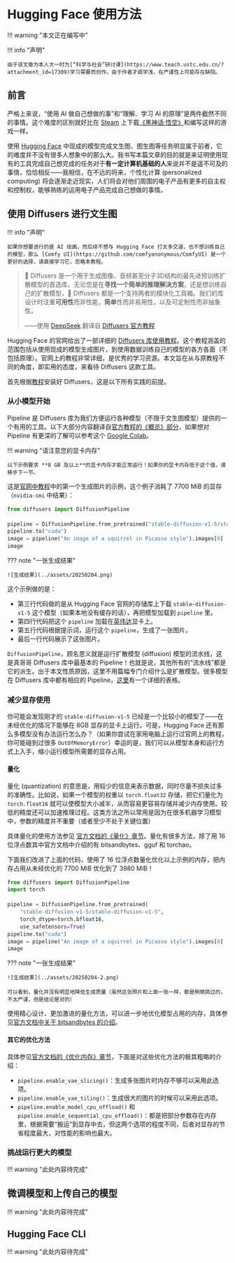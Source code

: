 # Hugging Face 使用方法

!!! warning "本文正在编写中"

!!! info "声明"

    由于该文章为本人大一时为[“科学与社会”研讨课](https://www.teach.ustc.edu.cn/?attachment_id=17309)学习需要而创作。由于作者才疏学浅，在严谨性上可能存在缺陷。

## 前言

严格上来说，“使用 AI 做自己想做的事”和“理解、学习 AI 的原理”是两件截然不同的事情。这个难度的区别就好比在 [Steam](https://store.steampowered.com/) 上下载[《黑神话·悟空》](https://store.steampowered.com/app/2358720/Black_Myth_Wukong/)和编写这样的游戏一样。

使用 [Hugging Face](https://huggingface.co/) 中现成的模型完成文生图、图生图等任务明显属于前者，它的难度并不没有很多人想象中的那么大。我书写本篇文章的目的就是来证明使用现有的工具完成自己想完成的任务对于**有一定计算机基础的人**来说并不是遥不可及的事情，恰恰相反——我相信，在不远的将来，个性化计算 (personalized computing) 将会逐渐走近现实，人们将会对他们周围的电子产品有更多的自主权和控制权，能够熟练的运用电子产品完成自己想做的事情。

## 使用 Diffusers 进行文生图

!!! info "声明"

    如果你想要进行的是 AI 绘画，而后续不想与 Hugging Face 打太多交道，也不想训练自己的模型，那么 [Comfy UI](https://github.com/comfyanonymous/ComfyUI) 是一个更好的选择，请直接学习它，忽略本教程。

> 🤗 Diffusers 是一个用于生成图像、音频甚至分子3D结构的最先进预训练扩散模型的首选库。无论您是在**寻找一个简单的推理解决方案**，还是想训练自己的扩散模型，🤗 Diffusers 都是一个支持两者的模块化工具箱。我们的库设计时注重**可用性**而非性能，**简单**性而非易用性，以及可定制性而非抽象性。
>
> ——使用 [DeepSeek](https://chat.deepseek.com/) 翻译自 [Diffusers 官方教程](https://huggingface.co/docs/diffusers/index)

Hugging Face 的官网给出了一部详细的 [Diffusers 库使用教程](https://huggingface.co/docs/diffusers/index)。这个教程涵盖的范围包括从使用现成的模型生成图片，到使用数据训练自己的模型的各方各面（不包括原理）。官网上的教程非常详细，是优秀的学习资源。本文旨在从与原教程不同的角度，即实用的态度，来看待 Diffusers 这款工具。

首先根据[教程](https://huggingface.co/docs/diffusers/installation)安装好 Diffusers，这是以下所有实践的前提。

### 从小模型开始

Pipeline 是 Diffusers 库为我们方便运行各种模型（不限于文生图模型）提供的一个有用的工具。以下大部分内容翻译自[官方教程的《概览》部分](https://huggingface.co/docs/diffusers/quicktour)，如果想对 Pipeline 有更深的了解可以参考这个 [Google Colab](https://colab.research.google.com/github/huggingface/notebooks/blob/main/diffusers/diffusers_intro.ipynb)。

!!! warning "请注意您的显卡内存"

    以下示例要求 **8 GB 及以上**的显卡内存才能正常运行！如果你的显卡内存低于这个值，请移步下一节。

这是[官网中教程](https://huggingface.co/docs/diffusers/quicktour#diffusionpipeline)中的第一个生成图片的示例，这个例子消耗了 7700 MiB 的显存（`nvidia-smi` 中结果）：

```py
from diffusers import DiffusionPipeline

pipeline = DiffusionPipeline.from_pretrained("stable-diffusion-v1-5/stable-diffusion-v1-5", use_safetensors=True)
pipeline.to("cuda")
image = pipeline("An image of a squirrel in Picasso style").images[0]
image
```

??? note "一张生成结果"

    ![生成结果](../assets/20250204.png)

这个示例做的是：

- 第三行代码做的是从 Hugging Face 官网的存储库上下载 `stable-diffusion-v1-5` 这个模型（如果本地没有缓存的话），再把模型加载到 `pipeline` 里。
- 第四行代码把这个 `pipeline` 加载在[英伟达](https://www.nvidia.com)显卡上。
- 第五行代码根据提示词，运行这个 `pipeline`，生成了一张图片。
- 最后一行代码展示了这张图片。

`DiffusionPipeline`，顾名思义就是运行扩散模型 (diffusion) 模型的流水线，这是真哥哥 Diffusers 库中最基本的 Pipeline！也就是说，其他所有的“流水线”都是它的派生。出于本文性质原因，这里不用篇幅专门介绍什么是扩散模型。很多模型在 Diffusers 库中都有相应的 Pipeline，[这里](https://huggingface.co/docs/diffusers/api/pipelines/overview#diffusers-summary)有一个详细的表格。

### 减少显存使用

你可能会发现刚才的 `stable-diffusion-v1-5` 已经是一个比较小的模型了——在未经优化的情况下能够在 8GB 显存的显卡上运行。可是，Hugging Face 还有那么多模型没有办法运行怎么办？（如果你尝试在家用电脑上运行过官网上的教程，你可能碰到过很多 `OutOfMemoryError`）幸运的是，我们可以从模型本身和运行方式上入手，缩小运行模型所需要的显存占用。

#### 量化

量化 (quantization) 的意思是，用较少的信息来表示数据，同时尽量不损失过多的准确性。比如说，如果一个模型的权重以 `torch.float32` 存储，把它们量化为 `torch.float16` 就可以使模型大小减半，从而容易更容易存储并减少内存使用。较低的精度还可以加速推理过程。这类方法之所以常用是因为在很多机器学习模型中，参数的精度并不重要（或者至少不处于关键位置）

具体量化的使用方法参见 [官方文档的《量化》章节](https://huggingface.co/docs/diffusers/v0.32.2/en/quantization/overview)。量化有很多方法，除了用 16 位浮点数其中官方文档中介绍的有 bitsandbytes、gguf 和 torchao。

下面我们改进了上面的代码，使用了 16 位浮点数量化优化以上示例的内存，把内存占用从未经优化的 7700 MiB 优化到了 3980 MiB！

```py
from diffusers import DiffusionPipeline
import torch

pipeline = DiffusionPipeline.from_pretrained(
    "stable-diffusion-v1-5/stable-diffusion-v1-5",
    torch_dtype=torch.bfloat16,
    use_safetensors=True)
pipeline.to("cuda")
image = pipeline("An image of a squirrel in Picasso style").images[0]
image
```

??? note "一张生成结果"

    ![生成结果](../assets/20250204-2.png)

    可以看到，量化并没有明显地降低生成质量（虽然这张照片和上面一张一样，都是稍微挑过的，不太严谨，但是结论是对的）

使用精心设计、更加激进的量化方法，可以进一步地优化模型占用的内存，具体参见[官方文档中关于 bitsandbytes 的介绍](https://huggingface.co/docs/diffusers/quantization/bitsandbytes)。

#### 其它的优化方法

具体参见[官方文档的《优化内存》章节](https://huggingface.co/docs/diffusers/optimization/memory)，下面是对这些优化方法的极其粗略的介绍：

- `pipeline.enable_vae_slicing()`：生成多张图片时内存不够可以采用此选项。
- `pipeline.enable_vae_tiling()`：生成很大的图片的时候可以采用此选项。
- `pipeline.enable_model_cpu_offload()` 和 `pipeline.enable_sequential_cpu_offload()`：都是把部分参数存在内存里，根据需要“搬运”到显存中去，但这两个选项的程度不同，后者对显存的节省程度最大，对性能的影响也最大。

### 挑战运行更大的模型

!!! warning "此处内容待完成"

## 微调模型和上传自己的模型

!!! warning "此处内容待完成"

## Hugging Face CLI

!!! warning "此处内容待完成"